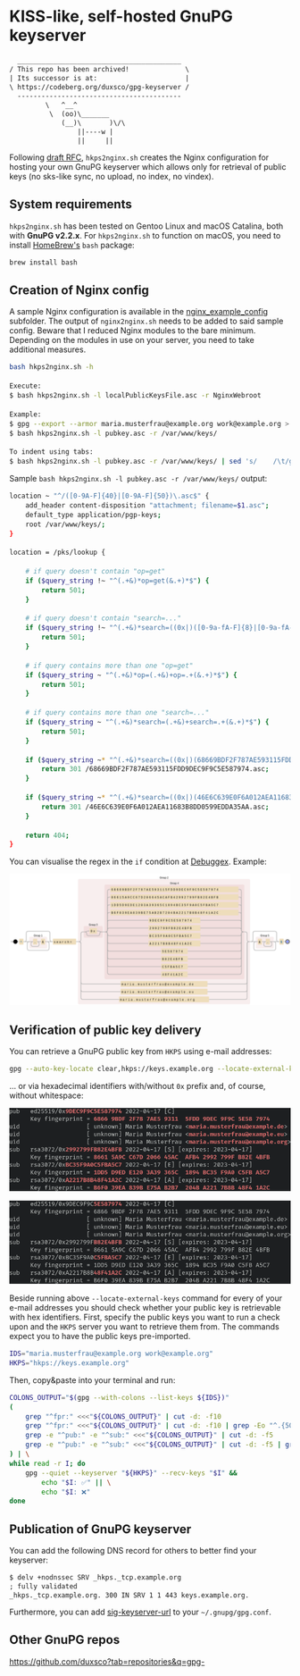 # KISS-like, self-hosted GnuPG keyserver

```
  _________________________________________
/ This repo has been archived!              \
| Its successor is at:                      |
\ https://codeberg.org/duxsco/gpg-keyserver /
  -----------------------------------------
         \   ^__^
          \  (oo)\_______
             (__)\       )\/\
                 ||----w |
                 ||     ||
```

Following [draft RFC](https://datatracker.ietf.org/doc/html/draft-shaw-openpgp-hkp-00), `hkps2nginx.sh` creates the Nginx configuration for hosting your own GnuPG keyserver which allows only for retrieval of public keys (no sks-like sync, no upload, no index, no vindex).

## System requirements

`hkps2nginx.sh` has been tested on Gentoo Linux and macOS Catalina, both with **GnuPG v2.2.x**. For `hkps2nginx.sh` to function on macOS, you need to install [HomeBrew's](https://brew.sh/) `bash` package:

```bash
brew install bash
```

## Creation of Nginx config

A sample Nginx configuration is available in the [nginx_example_config](https://github.com/duxsco/gpg-keyserver/tree/main/nginx_example_config) subfolder. The output of `nginx2nginx.sh` needs to be added to said sample config. Beware that I reduced Nginx modules to the bare minimum. Depending on the modules in use on your server, you need to take additional measures.

```bash
bash hkps2nginx.sh -h

Execute:
$ bash hkps2nginx.sh -l localPublicKeysFile.asc -r NginxWebroot

Example:
$ gpg --export --armor maria.musterfrau@example.org work@example.org > pubkey.asc
$ bash hkps2nginx.sh -l pubkey.asc -r /var/www/keys/

To indent using tabs:
$ bash hkps2nginx.sh -l pubkey.asc -r /var/www/keys/ | sed 's/    /\t/g' | sed 's/^\([^$]\)/\t\t\1/'
```

Sample `bash hkps2nginx.sh -l pubkey.asc -r /var/www/keys/` output:

```bash
location ~ "^/([0-9A-F]{40}|[0-9A-F]{50})\.asc$" {
    add_header content-disposition "attachment; filename=$1.asc";
    default_type application/pgp-keys;
    root /var/www/keys/;
}

location = /pks/lookup {

    # if query doesn't contain "op=get"
    if ($query_string !~ "^(.+&)*op=get(&.+)*$") {
        return 501;
    }

    # if query doesn't contain "search=..."
    if ($query_string !~ "^(.+&)*search=((0x|)([0-9a-fA-F]{8}|[0-9a-fA-F]{16}|[0-9a-fA-F]{40}|[0-9a-fA-F]{50})|.+@.+)(&.+)*$") {
        return 501;
    }

    # if query contains more than one "op=get"
    if ($query_string ~ "^(.+&)*op=(.+&)+op=.+(&.+)*$") {
        return 501;
    }

    # if query contains more than one "search=..."
    if ($query_string ~ "^(.+&)*search=(.+&)+search=.+(&.+)*$") {
        return 501;
    }

    if ($query_string ~* "^(.+&)*search=((0x|)(68669BDF2F787AE593115FDD9DEC9F9C5E587974|86615A9CC67D206645ACAFB42992799FB82E4BFB|1DD5D9EDE1203A39365C1894BC35F9A0C5FBA5C7|B6F039EA839BE75AB2B7204BA2217B8B48F41A2C|9DEC9F9C5E587974|2992799FB82E4BFB|BC35F9A0C5FBA5C7|A2217B8B48F41A2C|5E587974|B82E4BFB|C5FBA5C7|48F41A2C)|maria.musterfrau@example.de|maria.musterfrau@example.eu|maria.musterfrau@example.org)(&.+)*$") {
        return 301 /68669BDF2F787AE593115FDD9DEC9F9C5E587974.asc;
    }

    if ($query_string ~* "^(.+&)*search=((0x|)(46E6C639E0F6A012AEA11683B8DD0599EDDA35AA|E86700A4C56A138EC54929D6D02E34BE663E6091|3AAF5CDAC88DAFFFF2A069A74D189EE4A6DE96F3|506CD61215D8CCBF7F458A44204443AA16CD9EF4|B8DD0599EDDA35AA|D02E34BE663E6091|4D189EE4A6DE96F3|204443AA16CD9EF4|EDDA35AA|663E6091|A6DE96F3|16CD9EF4)|max.mustermann@example.org)(&.+)*$") {
        return 301 /46E6C639E0F6A012AEA11683B8DD0599EDDA35AA.asc;
    }

    return 404;
}
```

You can visualise the regex in the `if` condition at [Debuggex](https://www.debuggex.com/). Example:

![Debuggex](assets/debuggex.png)

## Verification of public key delivery

You can retrieve a GnuPG public key from `HKPS` using e-mail addresses:

```bash
gpg --auto-key-locate clear,hkps://keys.example.org --locate-external-keys maria.musterfrau@example.org work@example.org
```

... or via hexadecimal identifiers with/without `0x` prefix and, of course, without whitespace:

![Debuggex](assets/key_ids_00.png)

![Debuggex](assets/key_ids_01.png)

Beside running above `--locate-external-keys` command for every of your e-mail addresses you should check whether your public key is retrievable with hex identifiers. First, specify the public keys you want to run a check upon and the `HKPS` server you want to retrieve them from. The commands expect you to have the public keys pre-imported.

```bash
IDS="maria.musterfrau@example.org work@example.org"
HKPS="hkps://keys.example.org"
```

Then, copy&paste into your terminal and run:

```bash
COLONS_OUTPUT="$(gpg --with-colons --list-keys ${IDS})"
(
    grep "^fpr:" <<<"${COLONS_OUTPUT}" | cut -d: -f10
    grep "^fpr:" <<<"${COLONS_OUTPUT}" | cut -d: -f10 | grep -Eo "^.{50}"
    grep -e "^pub:" -e "^sub:" <<<"${COLONS_OUTPUT}" | cut -d: -f5
    grep -e "^pub:" -e "^sub:" <<<"${COLONS_OUTPUT}" | cut -d: -f5 | grep -Eo ".{8}$"
) | \
while read -r I; do
    gpg --quiet --keyserver "${HKPS}" --recv-keys "$I" &&
        echo "$I: ✅" || \
        echo "$I: ❌"
done
```

## Publication of GnuPG keyserver

You can add the following DNS record for others to better find your keyserver:

```
$ delv +nodnssec SRV _hkps._tcp.example.org
; fully validated
_hkps._tcp.example.org. 300 IN SRV 1 1 443 keys.example.org.
```

Furthermore, you can add [sig-keyserver-url](https://github.com/duxsco/gpg-config-and-scripts/search?q=sig-keyserver-url) to your `~/.gnupg/gpg.conf`.

## Other GnuPG repos

https://github.com/duxsco?tab=repositories&q=gpg-
